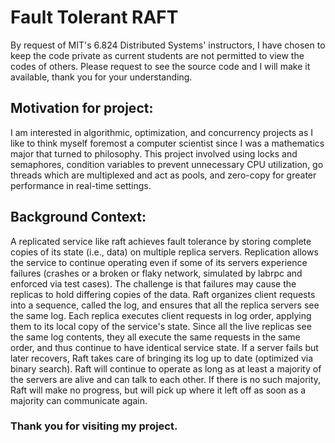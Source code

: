 # Fault Tolerant RAFT
By request of MIT's 6.824 Distributed Systems' instructors, I have chosen to keep the code private as current students are not permitted to view the codes of others. Please request to see the source code and I will make it available, thank you for your understanding.

## Motivation for project:
I am interested in algorithmic, optimization, and concurrency projects as I like to think myself foremost a computer scientist since I was a mathematics major that turned to philosophy. This project involved using locks and semaphores, condition variables to prevent unnecessary CPU utilization, go threads which are multiplexed and act as pools, and zero-copy for greater performance in real-time settings.
  
## Background Context:
A replicated service like raft achieves fault tolerance by storing complete copies of its state (i.e., data) on multiple replica servers. Replication allows the service to continue operating even if some of its servers experience failures (crashes or a broken or flaky network, simulated by labrpc and enforced via test cases). The challenge is that failures may cause the replicas to hold differing copies of the data. Raft organizes client requests into a sequence, called the log, and ensures that all the replica servers see the same log. Each replica executes client requests in log order, applying them to its local copy of the service's state. Since all the live replicas see the same log contents, they all execute the same requests in the same order, and thus continue to have identical service state. If a server fails but later recovers, Raft takes care of bringing its log up to date (optimized via binary search). Raft will continue to operate as long as at least a majority of the servers are alive and can talk to each other. If there is no such majority, Raft will make no progress, but will pick up where it left off as soon as a majority can communicate again.

### Thank you for visiting my project. 
